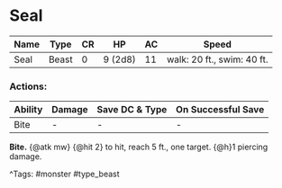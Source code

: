 # Seal

| Name | Type | CR | HP | AC | Speed |
|------|------|----|----|----|-------|
| Seal | Beast | 0 | 9 (2d8) | 11 | walk: 20 ft., swim: 40 ft. |

### Actions:

| Ability | Damage | Save DC & Type | On Successful Save |
|---------|--------|----------------|--------------------|
| Bite | - | - | - |


**Bite.** {@atk mw} {@hit 2} to hit, reach 5 ft., one target. {@h}1 piercing damage.

^Tags: #monster #type_beast